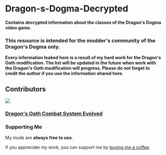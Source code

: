 # Dragon-s-Dogma-Decrypted
**Contains decrypted information about the classes of the Dragon's Dogma video game.**

### This resource is intended for the modder's community of the Dragon's Dogma only. 
**Every information leaked here is a result of my hard work for the Dragon's Oath modification. The list will be updated in the future when work with the Dragon's Oath modification will progress. 
Please do not forget to credit the author if you use the information shared here.**

## Contributors

<a href="https://github.com/iomatix/Dragon-s-Dogma-Decrypted/graphs/contributors">
  <img src="https://contrib.rocks/image?repo=iomatix/Dragon-s-Dogma-Decrypted" />
</a>

### [Dragon's Oath Combat System Evolved](https://www.nexusmods.com/dragonsdogma/mods/471)

### Supporting Me

My mods are **always free to use**.

If you appreciate my work, you can support me by [buying me a coffee](https://buymeacoffee.com/iomatix).




